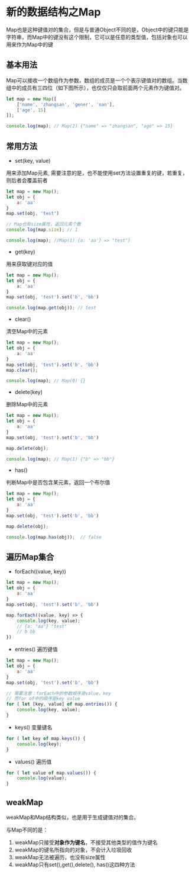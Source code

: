 # 新的数据结构之Map

Map也是这种键值对的集合，但是与普通Object不同的是，Object中的键只能是字符串，而Map中的键没有这个限制，它可以是任意的类型值，包括对象也可以用来作为Map中的键

## 基本用法

Map可以接收一个数组作为参数，数组的成员是一个个表示键值对的数组。当数组中的成员有三四位（如下图所示），也仅仅只会取前面两个元素作为键值对。

```js
let map = new Map([
    ['name', 'zhangsan', 'gener', 'nan'],
    ['age', 15]
]);

console.log(map); // Map(2) {"name" => "zhangsan", "age" => 15}
```

## 常用方法

* set(key, value)

用来添加Map元素, 需要注意的是，也不能使用set方法设置重复的键，若重复，则后者会覆盖前者
```js
let map = new Map();
let obj = {
    a: 'aa'
}
map.set(obj, 'test')

// Map也有size属性，返回元素个数
console.log(map.size); // 1

console.log(map); //Map(1) {a: 'aa'} => "test"}
```

* get(key)

用来获取键对应的值
```js
let map = new Map();
let obj = {
    a: 'aa'
}
map.set(obj, 'test').set('b', 'bb')

console.log(map.get(obj)); // test
```

* clear()

清空Map中的元素

```js
let map = new Map();
let obj = {
    a: 'aa'
}
map.set(obj, 'test').set('b', 'bb')
map.clear();

console.log(map); // Map(0) {}
```

* delete(key)

删除Map中的元素

```js
let map = new Map();
let obj = {
    a: 'aa'
}
map.set(obj, 'test').set('b', 'bb')

map.delete(obj);

console.log(map); // Map(1) {"b" => "bb"}
```

* has()

判断Map中是否包含某元素，返回一个布尔值

```js
let map = new Map();
let obj = {
    a: 'aa'
}
map.set(obj, 'test').set('b', 'bb')

map.delete(obj);

console.log(map.has(obj));  // false
```

## 遍历Map集合

* forEach((value, key))

```js
let map = new Map();
let obj = {
    a: 'aa'
}
map.set(obj, 'test').set('b', 'bb')

map.forEach((value, key) => {
    console.log(key, value); 
    // {a: "aa"} "test" 
    // b bb
})
```

* entries() 遍历键值

```js
let map = new Map();
let obj = {
    a: 'aa'
}
map.set(obj, 'test').set('b', 'bb')

// 需要注意：forEach中的参数顺序是value，key
// 而for of中的顺序是key value
for ( let [key, value] of map.entries()) {
    console.log(key, value);
}
```

* keys()  变量键名

```js
for ( let key of map.keys()) {
    console.log(key);
}
```

* values() 遍历值

```js
for ( let value of map.values()) {
    console.log(value);
}
```

## weakMap

weakMap和Map结构类似，也是用于生成键值对的集合。

与Map不同的是：

1. weakMap只接受**对象作为键名**，不接受其他类型的值作为键名
2. weakMap的键名所指向的对象，不会计入垃圾回收
3. weakMap无法被遍历，也没有size属性
4. weakMap只有set(),get(),delete(), has()这四种方法

